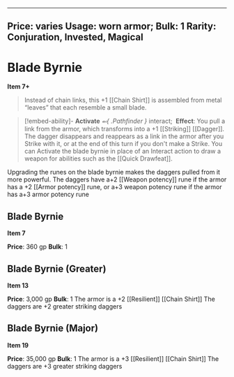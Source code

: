 
---
Price: varies
Usage: worn armor;
Bulk: 1
Rarity: Conjuration, Invested, Magical
---

# Blade Byrnie

**Item 7+**

> Instead of chain links, this +1 [[Chain Shirt]] is assembled from metal “leaves” that each resemble a small blade.

> [!embed-ability]- **Activate**
>  *⬻{ .Pathfinder }* interact; 
> **Effect**: You pull a link from the armor, which transforms into a +1 [[Striking]] [[Dagger]]. The dagger disappears and reappears as a link in the armor after you Strike with it, or at the end of this turn if you don't make a Strike. You can Activate the blade byrnie in place of an Interact action to draw a weapon for abilities such as the [[Quick Drawfeat]].

Upgrading the runes on the blade byrnie makes the daggers pulled from it more powerful. The daggers have a+2 [[Weapon potency]] rune if the armor has a +2 [[Armor potency]] rune, or a+3 weapon potency rune if the armor has a+3 armor potency rune


## Blade Byrnie

**Item 7**

 

**Price**: 360 gp
**Bulk**: 1


## Blade Byrnie (Greater)

**Item 13**

 

**Price**: 3,000 gp
**Bulk**: 1
The armor is a +2 [[Resilient]] [[Chain Shirt]]
The daggers are +2 greater striking daggers


## Blade Byrnie (Major)

**Item 19**

 

**Price**: 35,000 gp
**Bulk**: 1
The armor is a +3 [[Resilient]] [[Chain Shirt]]
The daggers are +3 greater striking daggers


